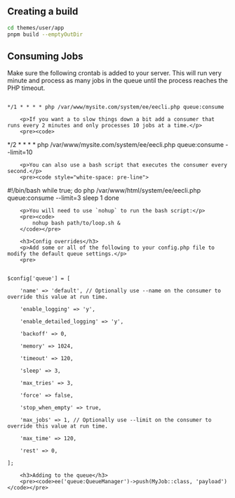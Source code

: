 
## Creating a build

```bash
cd themes/user/app
pnpm build --emptyOutDir
```


## Consuming Jobs
<p>Make sure the following crontab is added to your server. This will run very minute and process as many jobs
in the queue until the process reaches the PHP timeout.</p>
<pre><code>
*/1 * * * * php /var/www/mysite.com/system/ee/eecli.php queue:consume
</code></pre>

        <p>If you want a to slow things down a bit add a consumer that runs every 2 minutes and only processes 10 jobs at a time.</p>
        <pre><code>
*/2 * * * * php /var/www/mysite.com/system/ee/eecli.php queue:consume --limit=10
</code></pre>

        <p>You can also use a bash script that executes the consumer every second.</p>
        <pre><code style="white-space: pre-line">
#!/bin/bash
while true; do
php /var/www/html/system/ee/eecli.php queue:consume --limit=3
sleep 1
done
</code></pre>

        <p>You will need to use `nohup` to run the bash script:</p>
        <pre><code>
            nohup bash path/to/loop.sh &
        </code></pre>

        <h3>Config overrides</h3>
        <p>Add some or all of the following to your config.php file to modify the default queue settings.</p>
        <pre>
<code>
$config['queue'] = [<br />
    'name' => 'default', // Optionally use --name on the consumer to override this value at run time. <br />
    'enable_logging' => 'y',<br />
    'enable_detailed_logging' => 'y',<br />
    'backoff' => 0,<br />
    'memory' => 1024,<br />
    'timeout' => 120,<br />
    'sleep' => 3,<br />
    'max_tries' => 3,<br />
    'force' => false,<br />
    'stop_when_empty' => true,<br />
    'max_jobs' => 1, // Optionally use --limit on the consumer to override this value at run time. <br />
    'max_time' => 120,<br />
    'rest' => 0,<br />
];
</code>
</pre>

        <h3>Adding to the queue</h3>
        <pre><code>ee('queue:QueueManager')->push(MyJob::class, 'payload')</code></pre>
